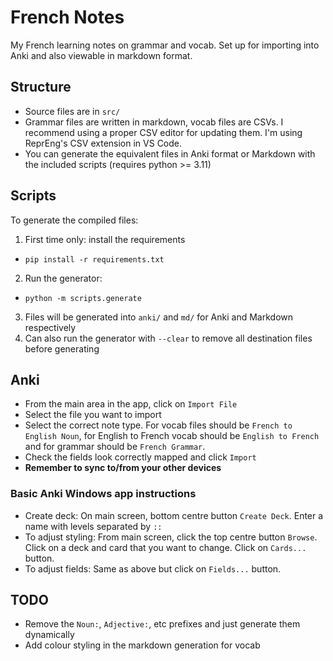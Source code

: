 # French Notes

My French learning notes on grammar and vocab. Set up for importing into Anki and also viewable in markdown format.

## Structure

- Source files are in `src/`
- Grammar files are written in markdown, vocab files are CSVs. I recommend using a proper CSV editor for updating them. I'm using ReprEng's CSV extension in VS Code.
- You can generate the equivalent files in Anki format or Markdown with the included scripts (requires python >= 3.11)

## Scripts

To generate the compiled files:

1. First time only: install the requirements
  - `pip install -r requirements.txt`
2. Run the generator:
  - `python -m scripts.generate`
3. Files will be generated into `anki/` and `md/` for Anki and Markdown respectively
4. Can also run the generator with `--clear` to remove all destination files before generating

## Anki

- From the main area in the app, click on `Import File`
- Select the file you want to import
- Select the correct note type. For vocab files should be `French to English Noun`, for English to French vocab should be `English to French` and for grammar should be `French Grammar`.
- Check the fields look correctly mapped and click `Import`
- **Remember to sync to/from your other devices**

### Basic Anki Windows app instructions

- Create deck: On main screen, bottom centre button `Create Deck`. Enter a name with levels separated by `::`
- To adjust styling: From main screen, click the top centre button `Browse`. Click on a deck and card that you want to change. Click on `Cards...` button.
- To adjust fields: Same as above but click on `Fields...` button.

## TODO

- Remove the `Noun:`, `Adjective:`, etc prefixes and just generate them dynamically
- Add colour styling in the markdown generation for vocab